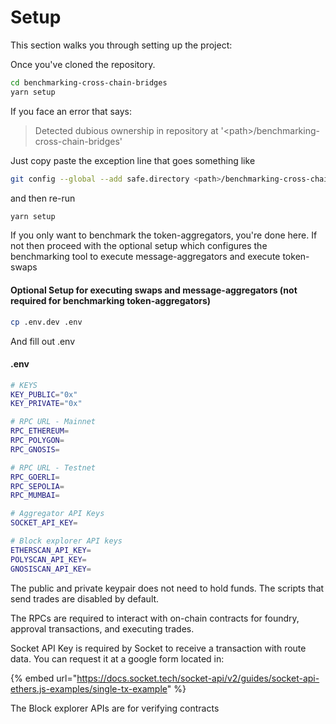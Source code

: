 # Setup

This section walks you through setting up the project:



Once you've cloned the repository.

```sh
cd benchmarking-cross-chain-bridges
yarn setup
```

If you face an error that says:&#x20;

> Detected dubious ownership in repository at '\<path>/benchmarking-cross-chain-bridges'

Just copy paste the exception line that goes something like&#x20;

```sh
git config --global --add safe.directory <path>/benchmarking-cross-chain-bridges
```

and then re-run

```sh
yarn setup
```



If you only want to benchmark the token-aggregators, you're done here. If not then proceed with the optional setup which configures the benchmarking tool to execute message-aggregators and execute token-swaps

#### Optional Setup for executing swaps and message-aggregators (not required for benchmarking token-aggregators)

```sh
cp .env.dev .env
```

And fill out .env

#### .env

```sh
# KEYS
KEY_PUBLIC="0x"
KEY_PRIVATE="0x"

# RPC URL - Mainnet
RPC_ETHEREUM= 
RPC_POLYGON=
RPC_GNOSIS=

# RPC URL - Testnet
RPC_GOERLI=
RPC_SEPOLIA=
RPC_MUMBAI=

# Aggregator API Keys
SOCKET_API_KEY=

# Block explorer API keys
ETHERSCAN_API_KEY=
POLYSCAN_API_KEY=
GNOSISCAN_API_KEY=
```

The public and private keypair does not need to hold funds. The scripts that send trades are disabled by default.&#x20;



The RPCs are required to interact with on-chain contracts for foundry, approval transactions, and executing trades.&#x20;



Socket API Key is required by Socket to receive a transaction with route data. You can request it at a google form located in:

{% embed url="https://docs.socket.tech/socket-api/v2/guides/socket-api-ethers.js-examples/single-tx-example" %}

The Block explorer APIs are for verifying contracts&#x20;
